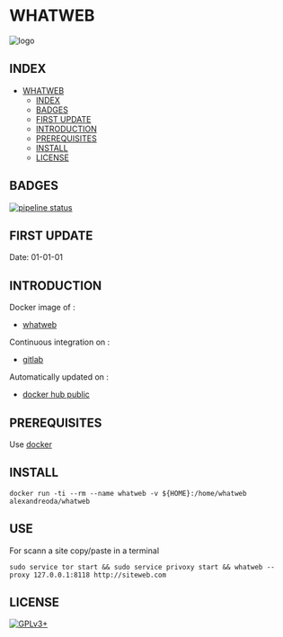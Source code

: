 # WHATWEB

![logo](https://assets.gitlab-static.net/uploads/-/system/project/avatar/12904487/unnamed.png)

## INDEX

- [WHATWEB](#whatweb)
  - [INDEX](#index)
  - [BADGES](#badges)
  - [FIRST UPDATE](#first-update)
  - [INTRODUCTION](#introduction)
  - [PREREQUISITES](#prerequisites)
  - [INSTALL](#install)
  - [LICENSE](#license)

## BADGES

[![pipeline status](https://gitlab.com/oda-alexandre/whatweb/badges/master/pipeline.svg)](https://gitlab.com/oda-alexandre/whatweb/commits/master)

## FIRST UPDATE

Date: 01-01-01

## INTRODUCTION

Docker image of :

- [whatweb](https://www.whatweb.net/)

Continuous integration on :

- [gitlab](https://gitlab.com/oda-alexandre/whatweb/pipelines)

Automatically updated on :

- [docker hub public](https://hub.docker.com/r/alexandreoda/whatweb)

## PREREQUISITES

Use [docker](https://www.docker.com)

## INSTALL

```docker run -ti --rm --name whatweb -v ${HOME}:/home/whatweb alexandreoda/whatweb```

## USE

For scann a site copy/paste in a terminal

```sudo service tor start && sudo service privoxy start && whatweb --proxy 127.0.0.1:8118 http://siteweb.com```

## LICENSE

[![GPLv3+](http://gplv3.fsf.org/gplv3-127x51.png)](https://gitlab.com/oda-alexandre/whatweb/blob/master/LICENSE)
